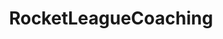 ---
title: RocketLeagueCoaching
crosslinks:
- RocketLeague
- RocketLeagueAnalysis
- me_irl
- RocketLeagueExchange
- RLCustomTraining
---